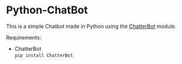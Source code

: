 # Python-ChatBot

This is a simple Chatbot made in Python using the [ChatterBot](https://pypi.org/project/ChatterBot/) module. 

Requirements:

* ChatterBot  
```pip install ChatterBot```
